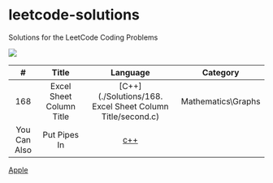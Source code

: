 # leetcode-solutions
Solutions for the LeetCode Coding Problems


<img src="https://miro.medium.com/max/828/1*SaeiqEJxjJ1-2XNXgEtiLw.png"/>

|   #      |  Title     |  Language     |  Category    |
| :-----------: | :-----------: | :-----------: |:-----------:  |
|  168 | Excel Sheet Column Title   |  [C++](./Solutions/168. Excel Sheet Column Title/second.c)  | Mathematics\Graphs|
| You Can Also   | Put Pipes In |  [c++](http:apple.com)| | |


 [Apple](http:apple.com)

